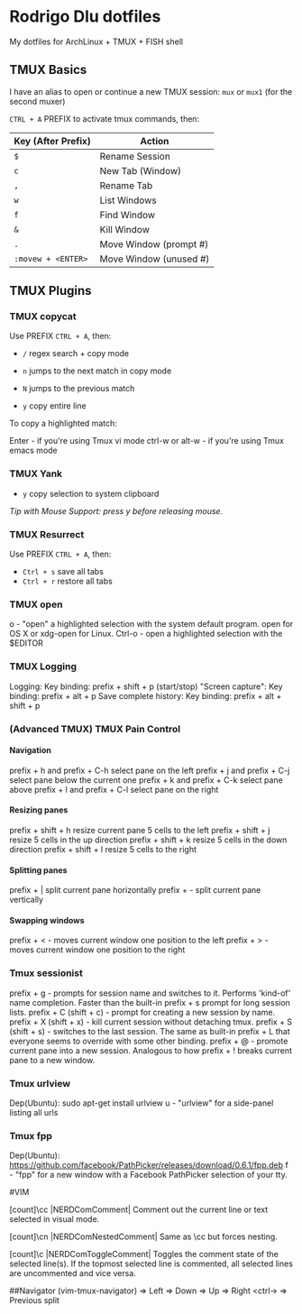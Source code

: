 # Rodrigo Dlu dotfiles

My dotfiles for ArchLinux + TMUX + FISH shell

## TMUX Basics

I have an alias to open or continue a new TMUX session: `mux` or `mux1` (for the second muxer)

`CTRL + A` PREFIX to activate tmux commands, then:

| Key (After Prefix) | Action                 |
|--------------------|------------------------|
| `$`                | Rename Session         |
| `c`                | New Tab (Window)       |
| `,`                | Rename Tab             |
| `w`                | List Windows           |
| `f`                | Find Window            |
| `&`                | Kill Window            |
| `.`                | Move Window (prompt #) |
| `:movew + <ENTER>` | Move Window (unused #) |

## TMUX Plugins

### TMUX copycat

Use PREFIX `CTRL + A`, then:

- `/` regex search +  copy mode
- `n` jumps to the next match in copy mode
- `N` jumps to the previous match

- `y` copy entire line

To copy a highlighted match:

Enter - if you're using Tmux vi mode
ctrl-w or alt-w - if you're using Tmux emacs mode


### TMUX Yank

- `y` copy selection to system clipboard

_Tip with Mouse Support: press y before releasing mouse._

### TMUX Resurrect

Use PREFIX `CTRL + A`, then:

- `Ctrl + s` save all tabs
- `Ctrl + r` restore all tabs

### TMUX open
o - "open" a highlighted selection with the system default program. open for OS X or xdg-open for Linux.
Ctrl-o - open a highlighted selection with the $EDITOR

### TMUX Logging
Logging: Key binding: prefix + shift + p (start/stop)
"Screen capture": Key binding: prefix + alt + p
Save complete history: Key binding: prefix + alt + shift + p

### (Advanced TMUX) TMUX Pain Control 
#### Navigation
prefix + h and prefix + C-h
select pane on the left
prefix + j and prefix + C-j
select pane below the current one
prefix + k and prefix + C-k
select pane above
prefix + l and prefix + C-l
select pane on the right
#### Resizing panes
prefix + shift + h
resize current pane 5 cells to the left
prefix + shift + j
resize 5 cells in the up direction
prefix + shift + k
resize 5 cells in the down direction
prefix + shift + l
resize 5 cells to the right
#### Splitting panes
prefix + |
split current pane horizontally
prefix + -
split current pane vertically
#### Swapping windows
prefix + < - moves current window one position to the left
prefix + > - moves current window one position to the right
### Tmux sessionist
prefix + g - prompts for session name and switches to it. Performs 'kind-of' name completion.
Faster than the built-in prefix + s prompt for long session lists.
prefix + C (shift + c) - prompt for creating a new session by name.
prefix + X (shift + x) - kill current session without detaching tmux.
prefix + S (shift + s) - switches to the last session.
The same as built-in prefix + L that everyone seems to override with some other binding.
prefix + @ - promote current pane into a new session.
Analogous to how prefix + ! breaks current pane to a new window.
### Tmux urlview
Dep(Ubuntu): sudo apt-get install urlview
u - "urlview" for a side-panel listing all urls
### Tmux fpp
Dep(Ubuntu): https://github.com/facebook/PathPicker/releases/download/0.6.1/fpp.deb
f - "fpp" for a new window with a Facebook PathPicker selection of your tty.




#VIM

[count]\cc |NERDComComment|
Comment out the current line or text selected in visual mode.

[count]\cn |NERDComNestedComment|
Same as \cc but forces nesting.

[count]\c |NERDComToggleComment|
Toggles the comment state of the selected line(s). If the topmost selected line is commented, all selected lines are uncommented and vice versa.

##Navigator (vim-tmux-navigator)
<ctrl-h> => Left
<ctrl-j> => Down
<ctrl-k> => Up
<ctrl-l> => Right
<ctrl-\> => Previous split
